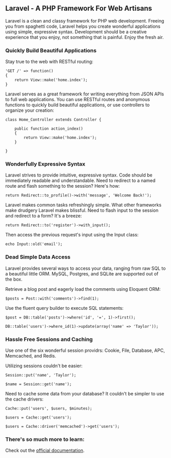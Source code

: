## Laravel - A PHP Framework For Web Artisans

Laravel is a clean and classy framework for PHP web development. Freeing you from spaghetti code, Laravel helps you create wonderful applications using simple, expressive syntax. Development should be a creative experience that you enjoy, not something that is painful. Enjoy the fresh air.

### Quickly Build Beautiful Applications

Stay true to the web with RESTful routing:

	'GET /' => function()
	{
		return View::make('home.index');
	}

Laravel serves as a great framework for writing everything from JSON APIs to full web applications. You can use RESTful routes and anonymous functions to quickly build beautiful applications, or use controllers to organize your creation:

	class Home_Controller extends Controller {
		
		public function action_index()
		{
			return View::make('home.index');
		}

	}

### Wonderfully Expressive Syntax

Laravel strives to provide intuitive, expressive syntax. Code should be immediately readable and understandable. Need to redirect to a named route and flash something to the session? Here's how:

	return Redirect::to_profile()->with('message', 'Welcome Back!');

Laravel makes common tasks refreshingly simple. What other frameworks make drudgery Laravel makes blissful. Need to flash input to the session and redirect to a form? It's a breeze:

	return Redirect::to('register')->with_input();

Then access the previous request's input using the Input class:

	echo Input::old('email');

### Dead Simple Data Access

Laravel provides several ways to access your data, ranging from raw SQL to a beautiful little ORM. MySQL, Postgres, and SQLite are supported out of the box.

Retrieve a blog post and eagerly load the comments using Eloquent ORM:

	$posts = Post::with('comments')->find(1);

Use the fluent query builder to execute SQL statements:

	$post = DB::table('posts')->where('id', '=', 1)->first();

	DB::table('users')->where_id(1)->update(array('name' => 'Taylor'));

### Hassle Free Sessions and Caching

Use one of the six wonderful session providrs: Cookie, File, Database, APC, Memcached, and Redis.

Utilizing sessions couldn't be easier:

	Session::put('name', 'Taylor');

	$name = Session::get('name');

Need to cache some data from your database? It couldn't be simpler to use the cache drivers:

	Cache::put('users', $users, $minutes);

	$users = Cache::get('users');

	$users = Cache::driver('memcached')->get('users');

### There's so much more to learn:

Check out the [official documentation](http://laravel.com).